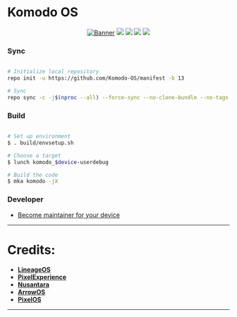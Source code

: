 # Komodo OS #
<p align="center">
<a href="https://imgur.com/8RoBGQS"><img src="https://i.imgur.com/8RoBGQS.png" title="Banner"/></a>
<a href="https://sourceforge.net/p/komodos-rom/"><img src="https://img.shields.io/sourceforge/dm/komodos-rom.svg?color=red&label=Komodo%20OS%20Downloads&style=popout-square&labelColor=121217&logo=openSUSE"></a>
<a href="https://jenkins.komodo-os.my.id/job/komodo-release"><img src="https://jenkins.komodo-os.my.id/job/komodo-release/badge/icon?style=flat-square&subject=Build%20Jenkins"></a>
<a href="https://crowdin.com/project/komodo-os-rom"><img src="https://badges.crowdin.net/komodo-os-rom/localized.svg"></a>
<a href="https://t.me/KomodOSRom"><img src="https://img.shields.io/badge/Telegram-Chat-blue?style=popout-square"></a>
</p>

### Sync ###

```bash

# Initialize local repository
repo init -u https://github.com/Komodo-OS/manifest -b 13

# Sync
repo sync -c -j$(nproc --all) --force-sync --no-clone-bundle --no-tags
```

### Build ###

```bash

# Set up environment
$ . build/envsetup.sh

# Choose a target
$ lunch komodo_$device-userdebug

# Build the code
$ mka komodo -jX
```

### Developer ###

- [Become maintainer for your device](https://github.com/Komodo-OS/manifest/wiki/Maintainers-Requirements)

---------------------------------------------------------------------------------------
 Credits:
 =======

 * [**LineageOS**](https://github.com/LineageOS)
 * [**PixelExperience**](https://github.com/PixelExperience)
 * [**Nusantara**](https://github.com/Nusantara-ROM)
 * [**ArrowOS**](https://github.com/ArrowOS)
 * [**PixelOS**](https://github.com/PixelOS-AOSP)

---------------------------------------------------------------------------------------

